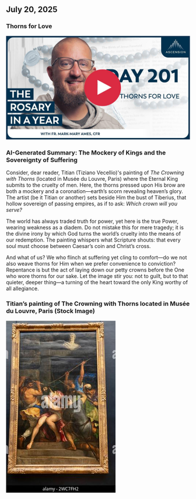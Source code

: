 ## July 20, 2025

### Thorns for Love

[![Thorns for Love](/July/jpgs/Day201.jpg)](https://youtu.be/vyKk-EuhURA "Thorns for Love")

### AI-Generated Summary: The Mockery of Kings and the Sovereignty of Suffering

Consider, dear reader, Titian (Tiziano Vecellio)'s painting of _The Crowning with Thorns_ (located in Musée du Louvre, Paris) where the Eternal King submits to the cruelty of men. Here, the thorns pressed upon His brow are both a mockery and a coronation—earth’s scorn revealing heaven’s glory. The artist (be it Titian or another) sets beside Him the bust of Tiberius, that hollow sovereign of passing empires, as if to ask: _Which crown will you serve?_

The world has always traded truth for power, yet here is the true Power, wearing weakness as a diadem. Do not mistake this for mere tragedy; it is the divine irony by which God turns the world’s cruelty into the means of our redemption. The painting whispers what Scripture shouts: that every soul must choose between Caesar’s coin and Christ’s cross.

And what of us? We who flinch at suffering yet cling to comfort—do we not also weave thorns for Him when we prefer convenience to conviction? Repentance is but the act of laying down our petty crowns before the One who wore thorns for our sake. Let the image stir you: not to guilt, but to that quieter, deeper thing—a turning of the heart toward the only King worthy of all allegiance.

### Titian’s painting of The Crowning with Thorns located in Musée du Louvre, Paris (Stock Image)

[![Titian’s painting of The Crowning with Thorns located in Musée du Louvre, Paris was commissioned by the confraternity of Santa Maria delle Grazie in Milan](July/jpgs/crowningthornsvecellio.jpg)](https://l450v.alamy.com/450v/2wc7fh2/paris-france-01-06-2024-louvre-museum-christ-crowned-with-thorns-painted-by-tiziano-vecellio-titien-2wc7fh2.jpg "Titian’s painting of The Crowning with Thorns located in Musée du Louvre, Paris was commissioned by the confraternity of Santa Maria delle Grazie in Milan")
